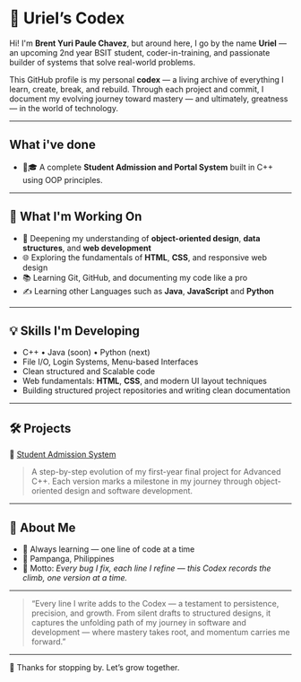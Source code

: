 # 📖 Uriel’s Codex

Hi! I'm **Brent Yuri Paule Chavez**, but around here, I go by the name **Uriel** — an upcoming 2nd year BSIT student, coder-in-training, and passionate builder of systems that solve real-world problems.

This GitHub profile is my personal **codex** — a living archive of everything I learn, create, break, and rebuild. Through each project and commit, I document my evolving journey toward mastery — and ultimately, greatness — in the world of technology.


---

## What i've done
- 💯🎓 A complete **Student Admission and Portal System** built in C++ using OOP principles.  

---

## 🚀 What I'm Working On
- 🧠 Deepening my understanding of **object-oriented design**, **data structures**, and **web development**
- 🌐 Exploring the fundamentals of **HTML**, **CSS**, and responsive web design
- 📚 Learning Git, GitHub, and documenting my code like a pro
- ✍️ Learning other Languages such as **Java**, **JavaScript** and **Python**

---

## 💡 Skills I'm Developing
- C++ • Java (soon) • Python (next)
- File I/O, Login Systems, Menu-based Interfaces
- Clean structured and Scalable code
- Web fundamentals: **HTML**, **CSS**, and modern UI layout techniques
- Building structured project repositories and writing clean documentation

---

## 🛠️ Projects
🌟 [Student Admission System](https://github.com/Uriels-Codex/Student-Admission-System)  
> A step-by-step evolution of my first-year final project for Advanced C++. Each version marks a milestone in my journey through object-oriented design and software development.

---

## 📍 About Me
- 🧠 Always learning — one line of code at a time
- 📍 Pampanga, Philippines
- 🧩 Motto: *Every bug I fix, each line I refine — this Codex records the climb, one version at a time.*

---

> “Every line I write adds to the Codex — a testament to persistence, precision, and growth. From silent drafts to structured designs, it captures the unfolding path of my journey in software and development — where mastery takes root, and momentum carries me forward.”

---

👋 Thanks for stopping by. Let’s grow together.
